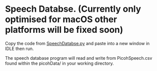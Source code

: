 # Speech Databse. (Currently only optimised for macOS other platforms will be fixed soon) 
Copy the code from [SpeechDatabse.py](https://github.com/ohbot/picoh-python/blob/master/tools/SpeechDatabase/SpeechDatabase.py) and paste into a new window in IDLE then run.

The speech database program will read and write from PicohSpeech.csv found within the picohData/ in your working directory. 
